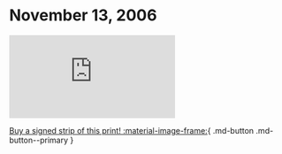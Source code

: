 # November 13, 2006

![](https://www.achewood.com/comic.php?date=11132006)

[Buy a signed strip of this print! :material-image-frame:](https://achewood-holiday-pop-up.myshopify.com/products/strip#11132006){ .md-button .md-button--primary }
